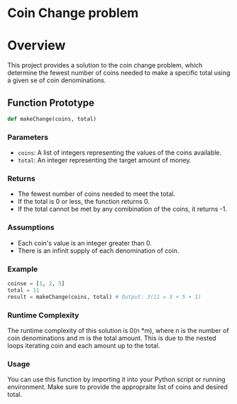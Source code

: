 # Coin Change problem

# Overview

This project provides a solution to the coin change problem, which determine the fewest number of coins needed to make a specific total using a given se of coin denominations.

## Function Prototype

```Python
def makeChange(coins, total)
```
### Parameters

* ``coins``: A list of integers representing the values of the coins available.
* ``total``: An integer representing the target amount of money.

### Returns

* The fewest number of coins needed to meet the total.
* If the total is 0 or less, the function returns 0.
* If the total cannot be met by any comibination of the coins, it returns -1.

### Assumptions

* Each coin's value is an integer greater than 0.
* There is an infinit supply of each denomination of coin.

### Example 

```python
coinse = [1, 2, 5]
total = 11
result = makeChange(coins, total) # Output: 3(11 = 5 + 5 + 1)
```

### Runtime Complexity

The runtime complexity of this solution is 0(n *m), where n is the number of coin denominations and m is the total amount. This is due to the nested loops iterating coin and each amount up to the total.

### Usage
You can use this function by importing it into your Python script or running environment. Make sure to provide the appropraite list of coins and desired total.
